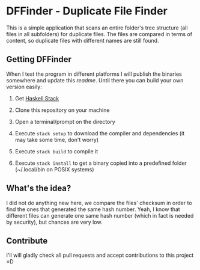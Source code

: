 # DFFinder - Duplicate File Finder

This is a simple application that scans an entire folder's tree structure (all files in all subfolders) for duplicate files. The files are compared in terms of content, so duplicate files with different names are still found.



## Getting DFFinder

When I test the program in different platforms I will publish the binaries somewhere and update this *readme*. Until there you can build your own version easily:

1. Get [Haskell Stack](https://docs.haskellstack.org/en/stable/install_and_upgrade/) 

2. Clone this repository on your machine

3. Open a terminal/prompt on the directory

4. Execute `stack setup` to download the compiler and dependencies (it may take some time, don't worry)

5. Execute `stack build` to compile it

6. Execute `stack install` to get a binary copied into a predefined folder (~/.local/bin on POSIX systems)



## What's the idea?

I did not do anything new here, we compare the files' checksum in order to find the ones that generated the same hash number. Yeah, I know that different files can generate one same hash number (which in fact is needed by security), but chances are very low.

## Contribute

I'll will gladly check all pull requests and accept contributions to this project =D
